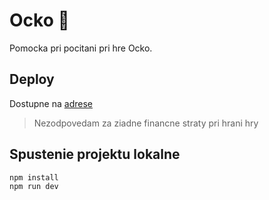 # Ocko 🎲

Pomocka pri pocitani pri hre Ocko. 

## Deploy
Dostupne na [adrese](https://ocko.vercel.app/)

> Nezodpovedam za ziadne financne straty pri hrani hry


## Spustenie projektu lokalne
~~~
npm install
npm run dev
~~~